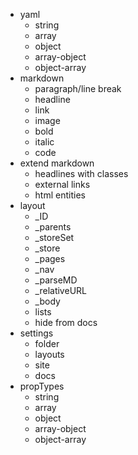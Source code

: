 - yaml
  - string
  - array
  - object
  - array-object
  - object-array
- markdown
  - paragraph/line break
  - headline
  - link
  - image
  - bold
  - italic
  - code
- extend markdown
  - headlines with classes
  - external links
  - html entities
- layout
  - _ID
  - _parents
  - _storeSet
  - _store
  - _pages
  - _nav
  - _parseMD
  - _relativeURL
  - _body
  - lists
  - hide from docs
- settings
  - folder
  - layouts
  - site
  - docs
- propTypes
  - string
  - array
  - object
  - array-object
  - object-array
